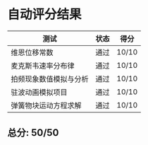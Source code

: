 # 自动评分结果

| 测试 | 状态 | 得分 |
|------|------|------|
| 维恩位移常数 | 通过 | 10/10 |
| 麦克斯韦速率分布律 | 通过 | 10/10 |
| 拍频现象数值模拟与分析 | 通过 | 10/10 |
| 驻波动画模拟项目 | 通过 | 10/10 |
| 弹簧物块运动方程求解 | 通过 | 10/10 |

## 总分: 50/50
